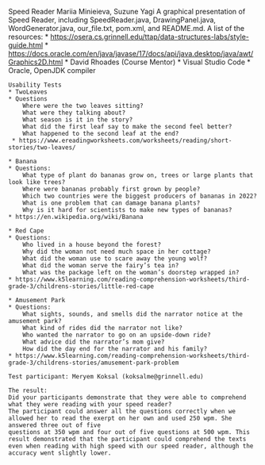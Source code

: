 
Speed Reader
Mariia Minieieva, Suzune Yagi
    A graphical presentation of Speed Reader, including SpeedReader.java, DrawingPanel.java, WordGenerator.java, our_file.txt, pom.xml, and README.md.
    A list of the resources:
    * https://osera.cs.grinnell.edu/ttap/data-structures-labs/style-guide.html
    * https://docs.oracle.com/en/java/javase/17/docs/api/java.desktop/java/awt/Graphics2D.html
    * David Rhoades (Course Mentor)
    * Visual Studio Code 
    * Oracle, OpenJDK compiler

    Usability Tests
    * TwoLeaves
    * Questions
        Where were the two leaves sitting?
        What were they talking about?
        What season is it in the story?
        What did the first leaf say to make the second feel better?
        What happened to the second leaf at the end?
     * https://www.ereadingworksheets.com/worksheets/reading/short-stories/two-leaves/

    * Banana
    * Questions:
        What type of plant do bananas grow on, trees or large plants that look like trees?
        Where were bananas probably first grown by people?
        Which two countries were the biggest producers of bananas in 2022?
        What is one problem that can damage banana plants?
        Why is it hard for scientists to make new types of bananas?
    * https://en.wikipedia.org/wiki/Banana

    * Red Cape
    * Questions:
        Who lived in a house beyond the forest?
        Why did the woman not need much space in her cottage?
        What did the woman use to scare away the young wolf?
        What did the woman serve the fairy’s tea in?
        What was the package left on the woman’s doorstep wrapped in?
    * https://www.k5learning.com/reading-comprehension-worksheets/third-grade-3/childrens-stories/little-red-cape

    * Amusement Park
    * Questions:
        What sights, sounds, and smells did the narrator notice at the amusement park?
        What kind of rides did the narrator not like?
        Who wanted the narrator to go on an upside-down ride?
        What advice did the narrator’s mom give?
        How did the day end for the narrator and his family?
    * https://www.k5learning.com/reading-comprehension-worksheets/third-grade-3/childrens-stories/amusement-park-problem

    Test participant: Meryem Koksal (koksalme@grinnell.edu)

    The result:
    Did your participants demonstrate that they were able to comprehend what they were reading with your speed reader?
    The participant could answer all the questions correctly when we allowed her to read the exerpt on her own and used 250 wpm. She answered three out of five 
    questions at 350 wpm and four out of five questions at 500 wpm. This result demonstrated that the participant could comprehend the texts even when reading with high speed with our speed reader, although the accuracy went slightly lower.